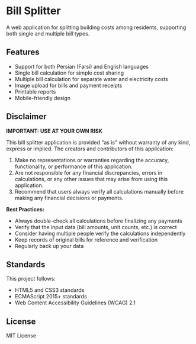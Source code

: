 # Bill Splitter

A web application for splitting building costs among residents, supporting both single and multiple bill types.

## Features

- Support for both Persian (Farsi) and English languages
- Single bill calculation for simple cost sharing
- Multiple bill calculation for separate water and electricity costs
- Image upload for bills and payment receipts
- Printable reports
- Mobile-friendly design

## Disclaimer

**IMPORTANT: USE AT YOUR OWN RISK**

This bill splitter application is provided "as is" without warranty of any kind, express or implied. The creators and contributors of this application:

1. Make no representations or warranties regarding the accuracy, functionality, or performance of this application.
2. Are not responsible for any financial discrepancies, errors in calculations, or any other issues that may arise from using this application.
3. Recommend that users always verify all calculations manually before making any financial decisions or payments.

**Best Practices:**
- Always double-check all calculations before finalizing any payments
- Verify that the input data (bill amounts, unit counts, etc.) is correct
- Consider having multiple people verify the calculations independently
- Keep records of original bills for reference and verification
- Regularly back up your data

## Standards

This project follows:
- HTML5 and CSS3 standards
- ECMAScript 2015+ standards
- Web Content Accessibility Guidelines (WCAG) 2.1

## License

MIT License
